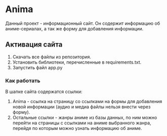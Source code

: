 # Anima

Данный проект - информационный сайт.
Он содержит информацию об аниме-сериалах, а так же форму для добавления информации.

## Активация сайта

1. Скачать все файлы из репозитория.
2. Установить библиотеки, перечисленные в requirements.txt.
3. Запустить файл app.py

### Как работать
В шапке сайта содержатся ссылки:
1. Anima - ссылка на страницу со ссылками на формы для добавления новой информации (аудио и медиа файлы нельзя внести через форму).
2. Остальные ссылки - жанры аниме из базы данных, по ним можно перейти на страницы с ссылками на аниме выбранного жанра, перейдя по которым можно узнать информацию об аниме.